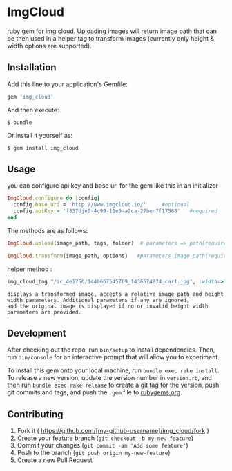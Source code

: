 # ImgCloud

ruby gem for img cloud. Uploading images will return image path that can be then used in a helper tag to transform images (currently only height & width options are supported).

## Installation

Add this line to your application's Gemfile:

```ruby
gem 'img_cloud'
```

And then execute:

    $ bundle

Or install it yourself as:

    $ gem install img_cloud

## Usage
you can configure api key and base uri for the gem like this in an initializer

```ruby
ImgCloud.configure do |config|
  config.base_uri = 'http://www.imgcloud.io/'     #optional
  config.apiKey = 'f837dje0-4c99-11e5-a2ca-27ben7f17568'   #required
end
```

The methods are as follows:

```ruby
ImgCloud.upload(image_path, tags, folder)  # parameters => path(required), tags (optional, comma separated string) & folder (optional)
```

```ruby
ImgCloud.transform(image_path, options)   #parameters image_path(required, from the upload response), options(hash, height & width) (optional, original image is default)
```

helper method : 

```ruby
img_cloud_tag "/ic_4e1756/1440667545769_1436524274_car1.jpg", :width=>100, :height=>100
```
	displays a transformed image, accepts a relative image path and height width parameters. Additional parameters if any are ignored,
	and the original image is displayed if no or invalid height width parameters are provided.

## Development

After checking out the repo, run `bin/setup` to install dependencies. Then, run `bin/console` for an interactive prompt that will allow you to experiment.

To install this gem onto your local machine, run `bundle exec rake install`. To release a new version, update the version number in `version.rb`, and then run `bundle exec rake release` to create a git tag for the version, push git commits and tags, and push the `.gem` file to [rubygems.org](https://rubygems.org).

## Contributing

1. Fork it ( https://github.com/[my-github-username]/img_cloud/fork )
2. Create your feature branch (`git checkout -b my-new-feature`)
3. Commit your changes (`git commit -am 'Add some feature'`)
4. Push to the branch (`git push origin my-new-feature`)
5. Create a new Pull Request
